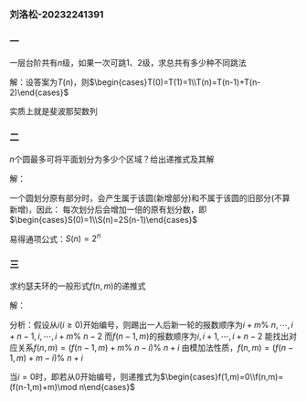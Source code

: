 ### 刘洛松-20232241391

### 一

一层台阶共有$n$级，如果一次可跳$1、2$级，求总共有多少种不同跳法

解：设答案为$T(n)$，则$\begin{cases}T(0)=T(1)=1\\T(n)=T(n-1)+T(n-2)\end{cases}$

实质上就是斐波那契数列

### 二

$n$个圆最多可将平面划分为多少个区域？给出递推式及其解

解：

一个圆划分原有部分时，会产生属于该圆(新增部分)和不属于该圆的旧部分(不算新增)，因此：
每次划分后会增加一倍的原有划分数，即$\begin{cases}S(0)=1\\S(n)=2S(n-1)\end{cases}$

易得通项公式：$S(n)=2^n$

### 三

求约瑟夫环的一般形式$f(n,m)$的递推式

解：

分析：假设从$i$($i\ge 0$)开始编号，则踢出一人后新一轮的报数顺序为$i+m\%\ n,\cdots,i+n-1,i,\cdots,i+m\%\ n-2$
而$f(n-1,m)$的报数顺序为$i,i+1,\cdots,i+n-2$
能找出对应关系$f(n,m)=(f(n-1,m)+m\%\ n-i)\%\ n+i$
由模加法性质，$f(n,m)=(f(n-1,m)+m-i)\%\ n+i$

当$i=0$时，即若从$0$开始编号，则递推式为$\begin{cases}f(1,m)=0\\f(n,m)=(f(n-1,m)+m)\mod n\end{cases}$

